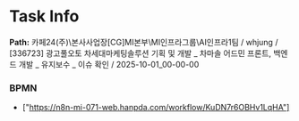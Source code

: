 # Task Info

**Path:** 카페24(주)\본사사업장\[CG]MI본부\MI인프라그룹\AI인프라1팀 / whjung / [336723] 광고풀오토 차세대마케팅솔루션 기획 및 개발 _ 차마솔 어드민 프론트, 백엔드 개발 _ 유지보수 _ 이슈 확인 / 2025-10-01_00-00-00

### BPMN
- ["https://n8n-mi-071-web.hanpda.com/workflow/KuDN7r6OBHv1LqHA"]

